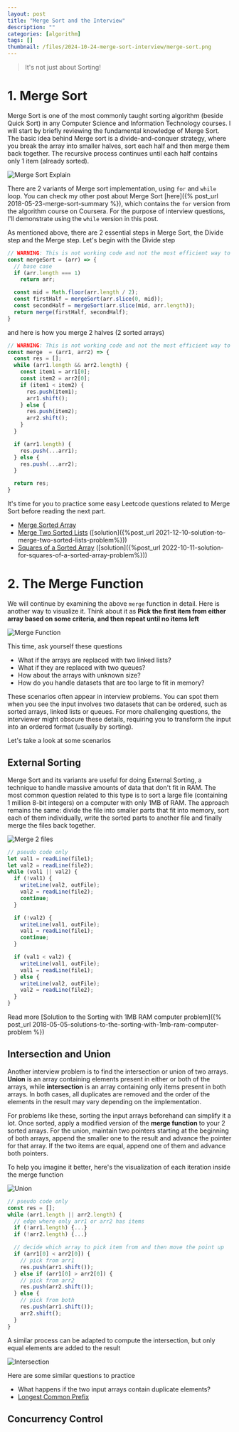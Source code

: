 ```yaml
---
layout: post
title: "Merge Sort and the Interview"
description: ""
categories: [algorithm]
tags: []
thumbnail: /files/2024-10-24-merge-sort-interview/merge-sort.png
---
```


> It's not just about Sorting!

# 1. Merge Sort

Merge Sort is one of the most commonly taught sorting algorithm (beside Quick Sort)
in any Computer Science and Information Technology courses. I will start by briefly reviewing the
fundamental knowledge of Merge Sort. The basic idea behind Merge sort is a divide-and-conquer
strategy, where you break the array into smaller halves, sort each half and then merge them back
together. The recursive process continues until each half contains only 1 item (already sorted).

![Merge Sort Explain](/files/2024-10-24-merge-sort-interview/merge-sort.png)

There are 2 variants of Merge sort implementation, using `for` and `while` loop. You can check my
other post about Merge Sort [here]({% post_url 2018-05-23-merge-sort-summary %}), which contains
the `for` version from the algorithm course on Coursera. For the purpose of
interview questions, I'll demonstrate using the `while` version in this post.

As mentioned above, there are 2 essential steps in Merge Sort, the Divide step and the Merge step.
Let's begin with the Divide step

```javascript
// WARNING: This is not working code and not the most efficient way to do
const mergeSort = (arr) => {
  // base case
  if (arr.length === 1)
    return arr;

  const mid = Math.floor(arr.length / 2);
  const firstHalf = mergeSort(arr.slice(0, mid));
  const secondHalf = mergeSort(arr.slice(mid, arr.length));
  return merge(firstHalf, secondHalf);
}
```

and here is how you merge 2 halves (2 sorted arrays)
```javascript
// WARNING: This is not working code and not the most efficient way to do
const merge  = (arr1, arr2) => {
  const res = [];
  while (arr1.length && arr2.length) {
    const item1 = arr1[0];
    const item2 = arr2[0];
    if (item1 < item2) {
      res.push(item1);
      arr1.shift();
    } else {
      res.push(item2);
      arr2.shift();
    }
  }

  if (arr1.length) {
    res.push(...arr1);
  } else {
    res.push(...arr2);
  }

  return res;
}
```

It's time for you to practice some easy Leetcode questions related to Merge Sort before reading the
next part.
- [Merge Sorted Array](https://leetcode.com/problems/merge-sorted-array/description/)
- [Merge Two Sorted Lists](https://leetcode.com/problems/merge-two-sorted-lists/description/)
([solution]({%post_url 2021-12-10-solution-to-merge-two-sorted-lists-problem%}))
- [Squares of a Sorted Array](https://leetcode.com/problems/squares-of-a-sorted-array/description/)
([solution]({%post_url 2022-10-11-solution-for-squares-of-a-sorted-array-problem%}))

# 2. The Merge Function

We will continue by examining the above `merge` function in detail. Here is another way to
visualize it. Think about it as
**Pick the first item from either array based on some criteria, and then repeat until no items left**

![Merge Function](/files/2024-10-24-merge-sort-interview/merge-function.png)

This time, ask yourself these questions
- What if the arrays are replaced with two linked lists?
- What if they are replaced with two queues?
- How about the arrays with unknown size?
- How do you handle datasets that are too large to fit in memory?

These scenarios often appear in interview problems. You can spot them when
you see the input involves two datasets that can be ordered, such as sorted arrays, linked lists
or queues. For more challenging questions, the interviewer might obscure these details, requiring
you to transform the input into an ordered format (usually by sorting).

Let's take a look at some scenarios

## External Sorting

Merge Sort and its variants are useful for doing External Sorting, a technique to
handle massive amounts of data that don't fit in RAM. The most common question related to this
type is to sort a large file (containing 1 million 8-bit integers) on a computer with only
1MB of RAM. The approach remains the same: divide the file into smaller parts that fit into memory,
sort each of them individually, write the sorted parts to another file and finally merge the
files back together.

![Merge 2 files](/files/2024-10-24-merge-sort-interview/merge-file.png)

```javascript
// pseudo code only
let val1 = readLine(file1);
let val2 = readLine(file2);
while (val1 || val2) {
  if (!val1) {
    writeLine(val2, outFile);
    val2 = readLine(file2);
    continue;
  }

  if (!val2) {
    writeLine(val1, outFile);
    val1 = readLine(file1);
    continue;
  }

  if (val1 < val2) {
    writeLine(val1, outFile);
    val1 = readLine(file1);
  } else {
    writeLine(val2, outFile);
    val2 = readLine(file2);
  }
}
```

Read more [Solution to the Sorting with 1MB RAM computer problem]({% post_url 2018-05-05-solutions-to-the-sorting-with-1mb-ram-computer-problem %})

## Intersection and Union

Another interview problem is to find the intersection
or union of two arrays. **Union** is an array containing elements present in either or both of the
arrays, while **intersection** is an array containing only items present in both arrays. In both
cases, all duplicates are removed and the order of the elements in the result may vary depending on
the implementation.

For problems like these, sorting the input arrays beforehand can simplify it a lot. Once sorted,
apply a modified version of the **merge function** to your 2 sorted arrays. For the union, maintain
two pointers starting at the beginning of both arrays, append the smaller one to the result and
advance the pointer for that array. If the two items are equal, append one of them and advance both
pointers.

To help you imagine it better, here's the visualization of each iteration inside the merge function

![Union](/files/2024-10-24-merge-sort-interview/union.png)

```javascript
// pseudo code only
const res = [];
while (arr1.length || arr2.length) {
  // edge where only arr1 or arr2 has items
  if (!arr1.length) {...}
  if (!arr2.length) {...}

  // decide which array to pick item from and then move the point up
  if (arr1[0] < arr2[0]) {
    // pick from arr1
    res.push(arr1.shift());
  } else if (arr1[0] > arr2[0]) {
    // pick from arr2
    res.push(arr2.shift());
  } else {
    // pick from both
    res.push(arr1.shift());
    arr2.shift();
  }
}
```

A similar process can be adapted to compute the intersection, but only equal elements are added to
the result

![Intersection](/files/2024-10-24-merge-sort-interview/intersection.png)

Here are some similar questions to practice
- What happens if the two input arrays contain duplicate elements?
- [Longest Common Prefix](https://leetcode.com/explore/featured/card/top-interview-questions-easy/127/strings/887/)

## Concurrency Control
